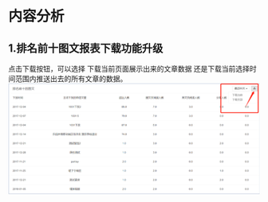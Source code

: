 # 内容分析

## 1.排名前十图文报表下载功能升级

点击下载按钮，可以选择 下载当前页面展示出来的文章数据  还是下载当前选择时间范围内推送出去的所有文章的数据。![](/assets/1516084117.png)


